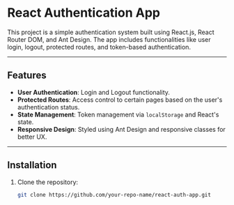 # React Authentication App

This project is a simple authentication system built using React.js, React Router DOM, and Ant Design. The app includes functionalities like user login, logout, protected routes, and token-based authentication.

---

## Features

- **User Authentication**: Login and Logout functionality.
- **Protected Routes**: Access control to certain pages based on the user's authentication status.
- **State Management**: Token management via `localStorage` and React's state.
- **Responsive Design**: Styled using Ant Design and responsive classes for better UX.

---

## Installation

1. Clone the repository:

   ```bash
   git clone https://github.com/your-repo-name/react-auth-app.git
   ```
